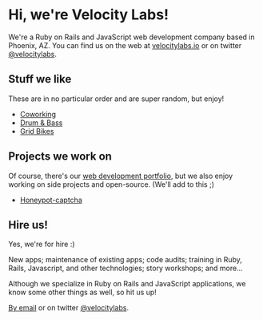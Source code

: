 # Hi, we're Velocity Labs!

We're a Ruby on Rails and JavaScript web development company based in
Phoenix, AZ. You can find us on the web at
[velocitylabs.io](http://velocitylabs.io) or on twitter
[@velocitylabs](https://twitter.com/velocitylabs).

## Stuff we like

These are in no particular order and are super random, but enjoy!

* [Coworking](http://cohoots.com/)
* [Drum & Bass](https://soundcloud.com/irish-dnb)
* [Grid Bikes](http://gridbikes.com/)

## Projects we work on

Of course, there's our
[web development portfolio](http://velocitylabs.io/portfolio/),
but we also enjoy working on side projects and open-source. (We'll
add to this ;)

* [Honeypot-captcha](https://github.com/curtis/honeypot-captcha)

## Hire us!

Yes, we're for hire :)

New apps; maintenance of existing apps; code audits; training in Ruby,
Rails, Javascript, and other technologies; story workshops; and more...

Although we specialize in Ruby on Rails and JavaScript applications,
we know some other things as well, so hit us up!

[By email](mailto:contact@velocitylabs.io) or on twitter
[@velocitylabs](https://twitter.com/velocitylabs).
